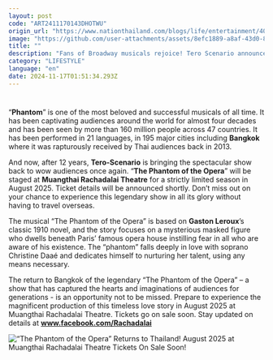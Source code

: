 ```yaml
---
layout: post
code: "ART2411170143DHOTWU"
origin_url: "https://www.nationthailand.com/blogs/life/entertainment/40043350"
image: "https://github.com/user-attachments/assets/8efc1889-a8af-43d0-8035-b677f532ef38"
title: ""
description: "Fans of Broadway musicals rejoice! Tero Scenario announces the return of the legendary musical “The Phantom of the Opera” for a strictly limited season that is not to be missed."
category: "LIFESTYLE"
language: "en"
date: 2024-11-17T01:51:34.293Z
---
```


# 









“**Phantom**” is one of the most beloved and successful musicals of all time. It has been captivating audiences around the world for almost four decades and has been seen by more than 160 million people across 47 countries. It has been performed in 21 languages, in 195 major cities including **Bangkok** where it was rapturously received by Thai audiences back in 2013.

And now, after 12 years, **Tero-Scenario** is bringing the spectacular show back to wow audiences once again. “**The Phantom of the Opera**” will be staged at **Muangthai Rachadalai Theatre** for a strictly limited season in August 2025. Ticket details will be announced shortly. Don’t miss out on your chance to experience this legendary show in all its glory without having to travel overseas.

The musical “The Phantom of the Opera” is based on **Gaston Leroux**’s classic 1910 novel, and the story focuses on a mysterious masked figure who dwells beneath Paris’ famous opera house instilling fear in all who are aware of his existence. The “phantom” falls deeply in love with soprano Christine Daaé and dedicates himself to nurturing her talent, using any means necessary.

The return to Bangkok of the legendary “The Phantom of the Opera” – a show that has captured the hearts and imaginations of audiences for generations - is an opportunity not to be missed. Prepare to experience the magnificent production of this timeless love story in August 2025 at Muangthai Rachadalai Theatre. Tickets go on sale soon. Stay updated on details at **www.facebook.com/Rachadalai**

  ![“The Phantom of the Opera” Returns to Thailand! August 2025 at Muangthai Rachadalai Theatre Tickets On Sale Soon!](https://github.com/user-attachments/assets/b7842c93-1fb3-4689-bf65-ad8ca131cbd3)